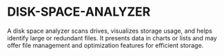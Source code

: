 # DISK-SPACE-ANALYZER
A disk space analyzer scans drives, visualizes storage usage, and helps identify large or redundant files. It presents data in charts or lists and may offer file management and optimization features for efficient storage.
